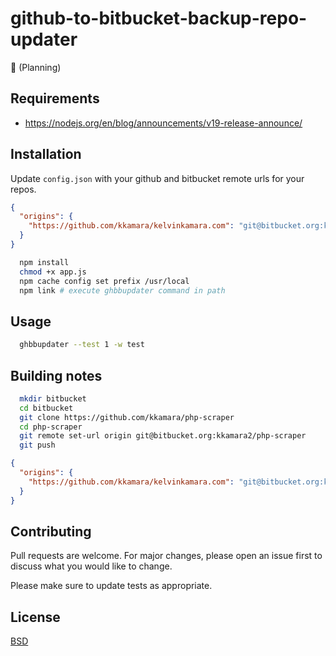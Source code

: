 # github-to-bitbucket-backup-repo-updater
🚧 (Planning)

## Requirements

- https://nodejs.org/en/blog/announcements/v19-release-announce/

## Installation

Update `config.json` with your github and bitbucket remote urls for your repos.

```json
{
  "origins": {
    "https://github.com/kkamara/kelvinkamara.com": "git@bitbucket.org:kkamara2/kelvinkamara.com"
  }
}
```

```bash
  npm install
  chmod +x app.js
  npm cache config set prefix /usr/local
  npm link # execute ghbbupdater command in path
```

## Usage

```bash
  ghbbupdater --test 1 -w test
```

## Building notes

```bash
  mkdir bitbucket
  cd bitbucket
  git clone https://github.com/kkamara/php-scraper
  cd php-scraper
  git remote set-url origin git@bitbucket.org:kkamara2/php-scraper
  git push
```

```json
{
  "origins": {
    "https://github.com/kkamara/kelvinkamara.com": "git@bitbucket.org:kkamara2/kelvinkamara.com"
  }
}

```
## Contributing
Pull requests are welcome. For major changes, please open an issue first to discuss what you would like to change.

Please make sure to update tests as appropriate.

## License
[BSD](https://opensource.org/licenses/BSD-3-Clause)
